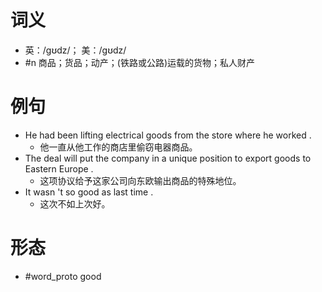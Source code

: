 # 词义
- 英：/ɡʊdz/； 美：/ɡʊdz/
- #n 商品；货品；动产；(铁路或公路)运载的货物；私人财产
# 例句
- He had been lifting electrical goods from the store where he worked .
	- 他一直从他工作的商店里偷窃电器商品。
- The deal will put the company in a unique position to export goods to Eastern Europe .
	- 这项协议给予这家公司向东欧输出商品的特殊地位。
- It wasn 't so good as last time .
	- 这次不如上次好。
# 形态
- #word_proto good
